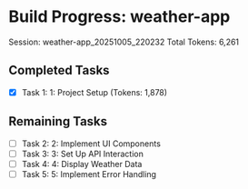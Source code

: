 # Build Progress: weather-app
Session: weather-app_20251005_220232
Total Tokens: 6,261

## Completed Tasks
- [x] Task 1: 1: Project Setup (Tokens: 1,878)

## Remaining Tasks
- [ ] Task 2: 2: Implement UI Components
- [ ] Task 3: 3: Set Up API Interaction
- [ ] Task 4: 4: Display Weather Data
- [ ] Task 5: 5: Implement Error Handling
